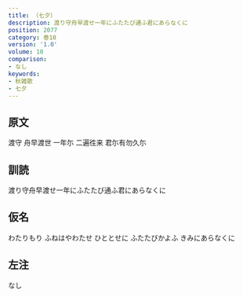 ```yaml
---
title: （七夕）
description: 渡り守舟早渡せ一年にふたたび通ふ君にあらなくに
position: 2077
category: 巻10
version: '1.0'
volume: 10
comparison:
- なし
keywords:
- 秋雑歌
- 七夕
---
```


## 原文

渡守 舟早渡世 一年尓 二遍徃来 君尓有勿久尓

## 訓読

渡り守舟早渡せ一年にふたたび通ふ君にあらなくに

## 仮名

わたりもり ふねはやわたせ ひととせに ふたたびかよふ きみにあらなくに

## 左注

なし

